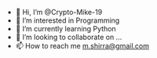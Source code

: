 - 👋 Hi, I’m @Crypto-Mike-19
- 👀 I’m interested in Programming
- 🌱 I’m currently learning Python
- 💞️ I’m looking to collaborate on ...
- 📫 How to reach me m.shirra@gmail.com

<!---
Crypto-Mike-19/Crypto-Mike-19 is a ✨ special ✨ repository because its `README.md` (this file) appears on your GitHub profile.
You can click the Preview link to take a look at your changes.
--->
